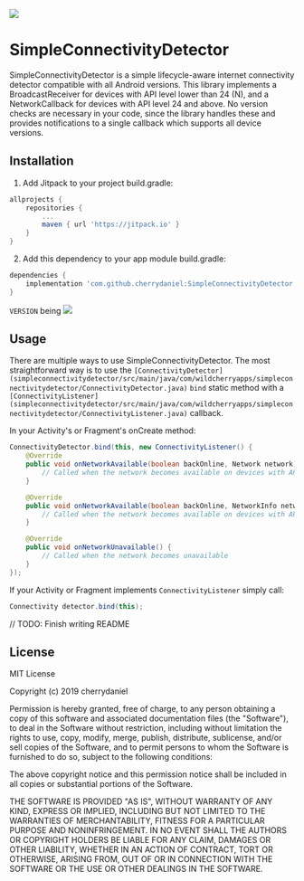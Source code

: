 [![](https://jitpack.io/v/cherrydaniel/SimpleConnectivityDetector.svg)](https://jitpack.io/#cherrydaniel/SimpleConnectivityDetector)

# SimpleConnectivityDetector

SimpleConnectivityDetector is a simple lifecycle-aware internet connectivity detector compatible with all Android versions.
This library implements a BroadcastReceiver for devices with API level lower than 24 (N), and a NetworkCallback for devices with API level 24 and above.
No version checks are necessary in your code, since the library handles these and provides notifications to a single callback which supports all device versions.

## Installation

1. Add Jitpack to your project build.gradle:

```groovy
allprojects {
    repositories {
        ...
        maven { url 'https://jitpack.io' }
    }
}
```

2. Add this dependency to your app module build.gradle:

```groovy
dependencies {
    implementation 'com.github.cherrydaniel:SimpleConnectivityDetector:VERSION'
}
```

`VERSION` being [![](https://jitpack.io/v/cherrydaniel/SimpleConnectivityDetector.svg)](https://jitpack.io/#cherrydaniel/SimpleConnectivityDetector)

## Usage

There are multiple ways to use SimpleConnectivityDetector.
The most straightforward way is to use the `[ConnectivityDetector](simpleconnectivitydetector/src/main/java/com/wildcherryapps/simpleconnectivitydetector/ConnectivityDetector.java)` `bind` static method with a `[ConnectivityListener](simpleconnectivitydetector/src/main/java/com/wildcherryapps/simpleconnectivitydetector/ConnectivityListener.java)` callback.

In your Activity's or Fragment's onCreate method:
```java
ConnectivityDetector.bind(this, new ConnectivityListener() {
    @Override
    public void onNetworkAvailable(boolean backOnline, Network network) {
        // Called when the network becomes available on devices with API level 24 and above
    }

    @Override
    public void onNetworkAvailable(boolean backOnline, NetworkInfo networkInfo) {
        // Called when the network becomes available on devices with API level lower than 24
    }

    @Override
    public void onNetworkUnavailable() {
        // Called when the network becomes unavailable
    }
});
```

If your Activity or Fragment implements `ConnectivityListener` simply call:
```java
Connectivity detector.bind(this);
```


// TODO: Finish writing README

## License

MIT License

Copyright (c) 2019 cherrydaniel

Permission is hereby granted, free of charge, to any person obtaining a copy
of this software and associated documentation files (the "Software"), to deal
in the Software without restriction, including without limitation the rights
to use, copy, modify, merge, publish, distribute, sublicense, and/or sell
copies of the Software, and to permit persons to whom the Software is
furnished to do so, subject to the following conditions:

The above copyright notice and this permission notice shall be included in all
copies or substantial portions of the Software.

THE SOFTWARE IS PROVIDED "AS IS", WITHOUT WARRANTY OF ANY KIND, EXPRESS OR
IMPLIED, INCLUDING BUT NOT LIMITED TO THE WARRANTIES OF MERCHANTABILITY,
FITNESS FOR A PARTICULAR PURPOSE AND NONINFRINGEMENT. IN NO EVENT SHALL THE
AUTHORS OR COPYRIGHT HOLDERS BE LIABLE FOR ANY CLAIM, DAMAGES OR OTHER
LIABILITY, WHETHER IN AN ACTION OF CONTRACT, TORT OR OTHERWISE, ARISING FROM,
OUT OF OR IN CONNECTION WITH THE SOFTWARE OR THE USE OR OTHER DEALINGS IN THE
SOFTWARE.
